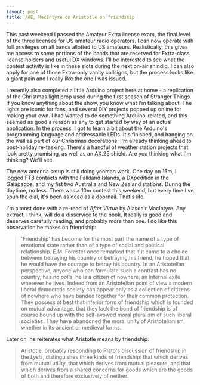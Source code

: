 ```yaml
---
layout: post
title: /AE, MacIntyre on Aristotle on friendship
---
```


This past weekend I passed the Amateur Extra license exam, the final level of the three licenses for US amateur radio operators. I can now operate with full privileges on all bands allotted to US amateurs. Realistically, this gives me access to some portions of the bands that are reserved for Extra-class license holders and useful DX windows. I'll be interested to see what the contest activity is like in these slots during the next on-air shindig. I can also apply for one of those Extra-only vanity callsigns, but the process looks like a giant pain and I really like the one I was issued.

I recently also completed a little Arduino project here at home - a replication of the Christmas light prop used during the first season of Stranger Things. If you know anything about the show, you know what I'm talking about. The lights are iconic for fans, and several DIY projects popped up online for making your own. I had wanted to do something Arduino-related, and this seemed as good a reason as any to get started by way of an actual application. In the process, I got to learn a bit about the Arduino's programming language and addressable LEDs. It's finished, and hanging on the wall as part of our Christmas decorations. I'm already thinking ahead to post-holiday re-tasking. There's a handful of weather station projects that look pretty promising, as well as an AX.25 shield. Are you thinking what I'm thinking? We'll see.

The new antenna setup is still doing yeoman work. One day on 15m, I logged FT8 contacts with the Falkland Islands, a DXpedition in the Galapagos, and my fist two Australia and New Zealand stations. During the daytime, no less. There was a 10m contest this weekend, but every time I've spun the dial, it's been as dead as a doornail. That's life.

I'm almost done with a re-read of _After Virtue_ by Alasdair MacIntyre. Any extract, I think, will do a disservice to the book. It really is good and deserves carefully reading, and probably more than one. I do like this observation he makes on friendship:

>'Friendship' has become for the most part the name of a type of emotional state rather than of a type of social and political relationship. E.M. Forester once remarked that if it came to a choice between betraying his country or betraying his friend, he hoped that he would have the courage to betray his country. In an Aristotelian perspective, anyone who can formulate such a contrast has no country, has no _polis_, he is a citizen of nowhere, an internal exile wherever he lives. Indeed from an Aristotelian point of view a modern liberal democratic society can appear only as a collection of citizens of nowhere who have banded together for their common protection. They possess at best that inferior form of friendship which is founded on mutual advantage. that they lack the bond of friendship is of course bound up with the self-avowed moral pluralism of such liberal societies. They have abandoned the moral unity of Aristotelianism, whether in its ancient or medieval forms.

Later on, he reiterates what Aristotle means by friendship:

>Aristotle, probably responding to Plato's discussion of friendship in the _Lysis_, distinguishes three kinds of friendship: that which derives from mutual utility, that which derives from mutual pleasure, and that which derives from a shared concerns for goods which are the goods of both and therefore exclusively of neither.
